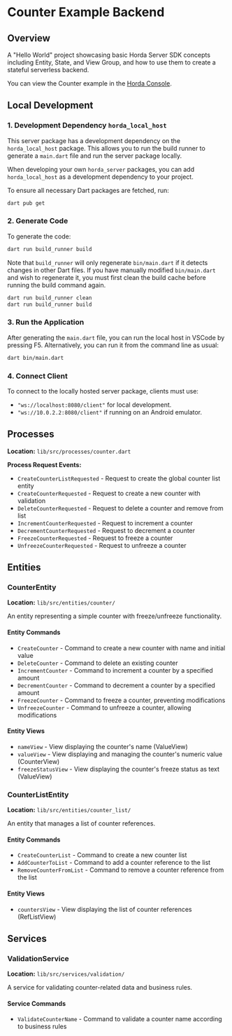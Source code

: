 # Counter Example Backend

## Overview

A "Hello World" project showcasing basic Horda Server SDK concepts including Entity, State, and View Group, and how to use them to create a stateful serverless backend.

You can view the Counter example in the [Horda Console](https://console.horda.dev/?project=d2sqf8kgc98s73838big).

## Local Development

### 1. Development Dependency `horda_local_host`

This server package has a development dependency on the `horda_local_host` package. This allows you to run the build runner to generate a `main.dart` file and run the server package locally.

When developing your own `horda_server` packages, you can add `horda_local_host` as a development dependency to your project.

To ensure all necessary Dart packages are fetched, run:
```bash
dart pub get
```

### 2. Generate Code
To generate the code:
```bash
dart run build_runner build
```
Note that `build_runner` will only regenerate `bin/main.dart` if it detects changes in other Dart files. If you have manually modified `bin/main.dart` and wish to regenerate it, you must first clean the build cache before running the build command again.

```bash
dart run build_runner clean
dart run build_runner build
```

### 3. Run the Application
After generating the `main.dart` file, you can run the local host in VSCode by pressing F5. Alternatively, you can run it from the command line as usual:
```bash
dart bin/main.dart
```

### 4. Connect Client
To connect to the locally hosted server package, clients must use:
- `"ws://localhost:8080/client"` for local development.
- `"ws://10.0.2.2:8080/client"` if running on an Android emulator.

## Processes

**Location:** `lib/src/processes/counter.dart`

**Process Request Events:**
- `CreateCounterListRequested` - Request to create the global counter list entity
- `CreateCounterRequested` - Request to create a new counter with validation
- `DeleteCounterRequested` - Request to delete a counter and remove from list
- `IncrementCounterRequested` - Request to increment a counter
- `DecrementCounterRequested` - Request to decrement a counter
- `FreezeCounterRequested` - Request to freeze a counter
- `UnfreezeCounterRequested` - Request to unfreeze a counter

## Entities

### CounterEntity
**Location:** `lib/src/entities/counter/`

An entity representing a simple counter with freeze/unfreeze functionality.

#### Entity Commands
- `CreateCounter` - Command to create a new counter with name and initial value
- `DeleteCounter` - Command to delete an existing counter
- `IncrementCounter` - Command to increment a counter by a specified amount
- `DecrementCounter` - Command to decrement a counter by a specified amount  
- `FreezeCounter` - Command to freeze a counter, preventing modifications
- `UnfreezeCounter` - Command to unfreeze a counter, allowing modifications

#### Entity Views
- `nameView` - View displaying the counter's name (ValueView<String>)
- `valueView` - View displaying and managing the counter's numeric value (CounterView)
- `freezeStatusView` - View displaying the counter's freeze status as text (ValueView<String>)

### CounterListEntity
**Location:** `lib/src/entities/counter_list/`

An entity that manages a list of counter references.

#### Entity Commands
- `CreateCounterList` - Command to create a new counter list
- `AddCounterToList` - Command to add a counter reference to the list
- `RemoveCounterFromList` - Command to remove a counter reference from the list

#### Entity Views
- `countersView` - View displaying the list of counter references (RefListView)

## Services

### ValidationService
**Location:** `lib/src/services/validation/`

A service for validating counter-related data and business rules.

#### Service Commands
- `ValidateCounterName` - Command to validate a counter name according to business rules
